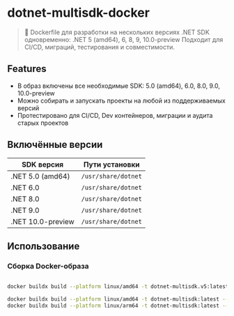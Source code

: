 # dotnet-multisdk-docker

> 🐳 Dockerfile для разработки на нескольких версиях .NET SDK одновременно: .NET 5 (amd64), 6, 8, 9, 10.0-preview Подходит для CI/CD, миграций, тестирования и совместимости.

## Features

- В образ включены все необходимые SDK: 5.0 (amd64), 6.0, 8.0, 9.0, 10.0-preview
- Можно собирать и запускать проекты на любой из поддерживаемых версий
- Протестировано для CI/CD, Dev контейнеров, миграции и аудита старых проектов

## Включённые версии

| SDK версия        | Пути установки      |
|-------------------|---------------------|
| .NET 5.0 (amd64)  | `/usr/share/dotnet` |
| .NET 6.0          | `/usr/share/dotnet` |
| .NET 8.0          | `/usr/share/dotnet` |
| .NET 9.0          | `/usr/share/dotnet` |
| .NET 10.0-preview | `/usr/share/dotnet` |

## Использование

### Сборка Docker-образа

```bash

docker buildx build --platform linux/amd64 -t dotnet-multisdk.v5:latest --load -f v5.Dockerfile .

docker buildx build --platform linux/amd64 -t dotnet-multisdk:latest --load .
docker buildx build --platform linux/arm64 -t dotnet-multisdk:latest --load .

```